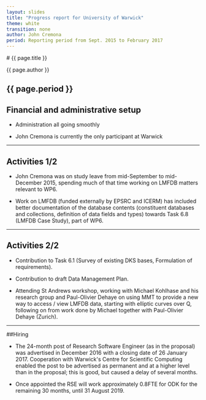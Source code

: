 ```yaml
---
layout: slides
title: "Progress report for University of Warwick"
theme: white
transition: none
author: John Cremona
period: Reporting period from Sept. 2015 to February 2017
---
```


<section data-markdown data-separator="^---\n" data-separator-vertical="^--\n">
# {{ page.title }}

{{ page.author }}

{{ page.period }}
---

## Financial and administrative setup

- Administration all going smoothly

- John Cremona is currently the only participant at Warwick

---

## Activities 1/2

- John Cremona was on study leave from mid-September to mid-December
  2015, spending much of that time working on LMFDB matters relevant
  to WP6.

- Work on LMFDB (funded externally by EPSRC and ICERM) has included
  better documentation of the database contents (constituent
  databases and collections, definition of data fields and types)
  towards Task 6.8 (LMFDB Case Study), part of WP6.

---

## Activities 2/2

- Contribution to Task 6.1 (Survey of existing DKS bases, Formulation
  of requirements).

- Contribution to draft Data Management Plan.

- Attending St Andrews workshop, working with Michael Kohlhase and his
  research group and Paul-Olivier Dehaye on using MMT to provide a new
  way to access / view LMFDB data, starting with elliptic curves over
  Q, following on from work done by Michael together with Paul-Olivier
  Dehaye (Zurich).

---

##Hiring

- The 24-month post of Research Software Engineer (as in the proposal)
  was advertised in December 2016 with a closing date of 26 January
  2017\.  Cooperation with Warwick's Centre for Scientific Computing
  enabled the post to be advertised as permanent and at a higher level
  than in the proposal; this is good, but caused a delay of several
  months.

- Once appointed the RSE will work approximately 0.8FTE for ODK for
  the remaining 30 months, until 31 August 2019.

</section>
